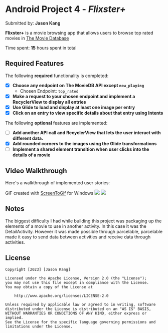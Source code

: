 # Android Project 4 - *Flixster+*

Submitted by: **Jason Kang**

**Flixster+** is a movie browsing app that allows users to browse top rated movies in [The Movie Database](https://www.themoviedb.org/?language=en-US)

Time spent: **15** hours spent in total

## Required Features

The following **required** functionality is completed:

- [x] **Choose any endpoint on The MovieDB API except `now_playing`**
  - Chosen Endpoint: `top_rated`
- [x] **Make a request to your chosen endpoint and implement a RecyclerView to display all entries**
- [x] **Use Glide to load and display at least one image per entry**
- [x] **Click on an entry to view specific details about that entry using Intents**

The following **optional** features are implemented:

- [ ] **Add another API call and RecyclerView that lets the user interact with different data.** 
- [x] **Add rounded corners to the images using the Glide transformations**
- [ ] **Implement a shared element transition when user clicks into the details of a movie**

## Video Walkthrough

Here's a walkthrough of implemented user stories:
<!-- Replace this with whatever GIF tool you used! -->
GIF created with  [ScreenToGif](https://www.screentogif.com/) for Windows
![](https://github.com/clearFrost/Flixsterplus/blob/master/preview1.gif)
![](https://github.com/clearFrost/Flixsterplus/blob/master/preview2.gif)

## Notes

The biggest difficulty I had while building this project was packaging up the elements of a movie to use in another activity. In this case it was the DetailActivity. However it was made possible through parcelable, parcelable made it easy to send data between activities and receive data through activities.

## License

    Copyright [2023] [Jason Kang]

    Licensed under the Apache License, Version 2.0 (the "License");
    you may not use this file except in compliance with the License.
    You may obtain a copy of the License at

        http://www.apache.org/licenses/LICENSE-2.0

    Unless required by applicable law or agreed to in writing, software
    distributed under the License is distributed on an "AS IS" BASIS,
    WITHOUT WARRANTIES OR CONDITIONS OF ANY KIND, either express or implied.
    See the License for the specific language governing permissions and
    limitations under the License.
